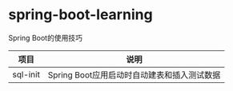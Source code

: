 # spring-boot-learning

Spring Boot的使用技巧

| 项目       | 说明  |
|----------|-----|
| sql-init |Spring Boot应用启动时自动建表和插入测试数据|